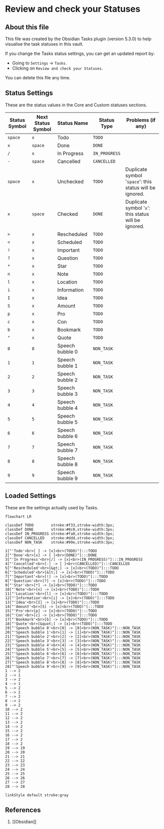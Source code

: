 # Review and check your Statuses

## About this file

This file was created by the Obsidian Tasks plugin (version 5.3.0) to help visualise the task statuses in this vault.

If you change the Tasks status settings, you can get an updated report by:

- Going to `Settings` -> `Tasks`.
- Clicking on `Review and check your Statuses`.

You can delete this file any time.

## Status Settings

<!--
Switch to Live Preview or Reading Mode to see the table.
If there are any Markdown formatting characters in status names, such as '*' or '_',
Obsidian may only render the table correctly in Reading Mode.
-->

These are the status values in the Core and Custom statuses sections.

| Status Symbol | Next Status Symbol | Status Name | Status Type | Problems (if any) |
| ----- | ----- | ----- | ----- | ----- |
| `space` | `x` | Todo | `TODO` |  |
| `x` | `space` | Done | `DONE` |  |
| `/` | `x` | In Progress | `IN_PROGRESS` |  |
| `-` | `space` | Cancelled | `CANCELLED` |  |
| `space` | `x` | Unchecked | `TODO` | Duplicate symbol '`space`': this status will be ignored. |
| `x` | `space` | Checked | `DONE` | Duplicate symbol '`x`': this status will be ignored. |
| `>` | `x` | Rescheduled | `TODO` |  |
| `<` | `x` | Scheduled | `TODO` |  |
| `!` | `x` | Important | `TODO` |  |
| `?` | `x` | Question | `TODO` |  |
| `*` | `x` | Star | `TODO` |  |
| `n` | `x` | Note | `TODO` |  |
| `l` | `x` | Location | `TODO` |  |
| `i` | `x` | Information | `TODO` |  |
| `I` | `x` | Idea | `TODO` |  |
| `S` | `x` | Amount | `TODO` |  |
| `p` | `x` | Pro | `TODO` |  |
| `c` | `x` | Con | `TODO` |  |
| `b` | `x` | Bookmark | `TODO` |  |
| `"` | `x` | Quote | `TODO` |  |
| `0` | `0` | Speech bubble 0 | `NON_TASK` |  |
| `1` | `1` | Speech bubble 1 | `NON_TASK` |  |
| `2` | `2` | Speech bubble 2 | `NON_TASK` |  |
| `3` | `3` | Speech bubble 3 | `NON_TASK` |  |
| `4` | `4` | Speech bubble 4 | `NON_TASK` |  |
| `5` | `5` | Speech bubble 5 | `NON_TASK` |  |
| `6` | `6` | Speech bubble 6 | `NON_TASK` |  |
| `7` | `7` | Speech bubble 7 | `NON_TASK` |  |
| `8` | `8` | Speech bubble 8 | `NON_TASK` |  |
| `9` | `9` | Speech bubble 9 | `NON_TASK` |  |

## Loaded Settings

<!-- Switch to Live Preview or Reading Mode to see the diagram. -->

These are the settings actually used by Tasks.

```mermaid
flowchart LR

classDef TODO        stroke:#f33,stroke-width:3px;
classDef DONE        stroke:#0c0,stroke-width:3px;
classDef IN_PROGRESS stroke:#fa0,stroke-width:3px;
classDef CANCELLED   stroke:#ddd,stroke-width:3px;
classDef NON_TASK    stroke:#99e,stroke-width:3px;

1["'Todo'<br>[ ] -> [x]<br>(TODO)"]:::TODO
2["'Done'<br>[x] -> [ ]<br>(DONE)"]:::DONE
3["'In Progress'<br>[/] -> [x]<br>(IN_PROGRESS)"]:::IN_PROGRESS
4["'Cancelled'<br>[-] -> [ ]<br>(CANCELLED)"]:::CANCELLED
5["'Rescheduled'<br>[&gt;] -> [x]<br>(TODO)"]:::TODO
6["'Scheduled'<br>[&lt;] -> [x]<br>(TODO)"]:::TODO
7["'Important'<br>[!] -> [x]<br>(TODO)"]:::TODO
8["'Question'<br>[?] -> [x]<br>(TODO)"]:::TODO
9["'Star'<br>[*] -> [x]<br>(TODO)"]:::TODO
10["'Note'<br>[n] -> [x]<br>(TODO)"]:::TODO
11["'Location'<br>[l] -> [x]<br>(TODO)"]:::TODO
12["'Information'<br>[i] -> [x]<br>(TODO)"]:::TODO
13["'Idea'<br>[I] -> [x]<br>(TODO)"]:::TODO
14["'Amount'<br>[S] -> [x]<br>(TODO)"]:::TODO
15["'Pro'<br>[p] -> [x]<br>(TODO)"]:::TODO
16["'Con'<br>[c] -> [x]<br>(TODO)"]:::TODO
17["'Bookmark'<br>[b] -> [x]<br>(TODO)"]:::TODO
18["'Quote'<br>[&quot;] -> [x]<br>(TODO)"]:::TODO
19["'Speech bubble 0'<br>[0] -> [0]<br>(NON_TASK)"]:::NON_TASK
20["'Speech bubble 1'<br>[1] -> [1]<br>(NON_TASK)"]:::NON_TASK
21["'Speech bubble 2'<br>[2] -> [2]<br>(NON_TASK)"]:::NON_TASK
22["'Speech bubble 3'<br>[3] -> [3]<br>(NON_TASK)"]:::NON_TASK
23["'Speech bubble 4'<br>[4] -> [4]<br>(NON_TASK)"]:::NON_TASK
24["'Speech bubble 5'<br>[5] -> [5]<br>(NON_TASK)"]:::NON_TASK
25["'Speech bubble 6'<br>[6] -> [6]<br>(NON_TASK)"]:::NON_TASK
26["'Speech bubble 7'<br>[7] -> [7]<br>(NON_TASK)"]:::NON_TASK
27["'Speech bubble 8'<br>[8] -> [8]<br>(NON_TASK)"]:::NON_TASK
28["'Speech bubble 9'<br>[9] -> [9]<br>(NON_TASK)"]:::NON_TASK
1 --> 2
2 --> 1
3 --> 2
4 --> 1
5 --> 2
6 --> 2
7 --> 2
8 --> 2
9 --> 2
10 --> 2
11 --> 2
12 --> 2
13 --> 2
14 --> 2
15 --> 2
16 --> 2
17 --> 2
18 --> 2
19 --> 19
20 --> 20
21 --> 21
22 --> 22
23 --> 23
24 --> 24
25 --> 25
26 --> 26
27 --> 27
28 --> 28

linkStyle default stroke:gray
```

## References
1. [[Obsidian]]